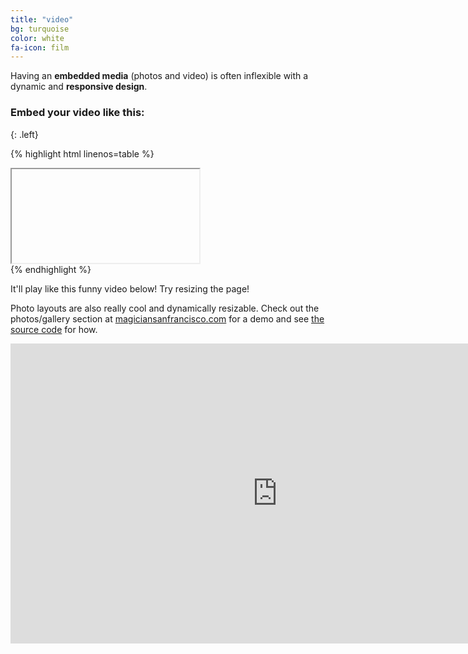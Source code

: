 ```yaml
---
title: "video"
bg: turquoise
color: white
fa-icon: film
---
```


Having an **embedded media** (photos and video) is often inflexible with a dynamic and **responsive design**.

### Embed your video like this:
{: .left}

{% highlight html linenos=table %}
<div class="icontain">
  <iframe src="//https://www.youtube.com/watch?v=VkBnNxneA_A" allowfullscreen></iframe>
</div>
{% endhighlight %}

It'll play like this funny video below! Try resizing the page!

Photo layouts are also really cool and dynamically resizable. Check out the photos/gallery section at [magiciansanfrancisco.com](http://magiciansanfrancisco.com) for a demo and see [the source code](https://github.com/strongrobert/MagicianSanFrancisco) for how.

<div class="icontain"><iframe width="853" height="480" src="https://www.youtube.com/embed/VkBnNxneA_A" title="Education Videos - Education Free Stock Videos - Education Free Stock Footage" frameborder="0" allow="accelerometer; autoplay; clipboard-write; encrypted-media; gyroscope; picture-in-picture; web-share" allowfullscreen></iframe></div>
